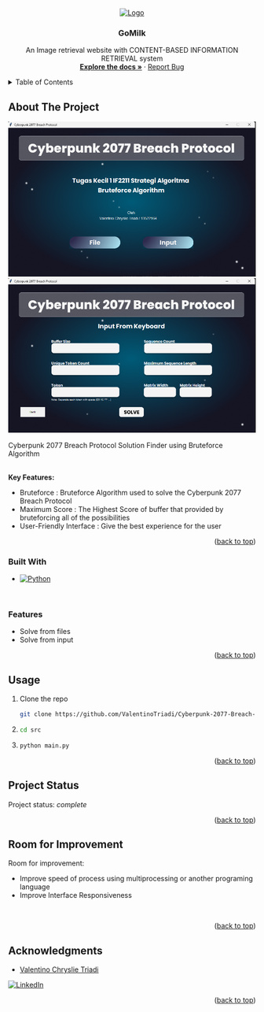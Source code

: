 <!-- Improved compatibility of back to top link: See: https://github.com/othneildrew/Best-README-Template/pull/73 -->
<a name="readme-top"></a>
<!--
*** Thanks for checking out the Best-README-Template. If you have a suggestion
*** that would make this better, please fork the repo and create a pull request
*** or simply open an issue with the tag "enhancement".
*** Don't forget to give the project a star!
*** Thanks again! Now go create something AMAZING! :D
-->



<!-- PROJECT SHIELDS -->
<!--
*** I'm using markdown "reference style" links for readability.
*** Reference links are enclosed in brackets [ ] instead of parentheses ( ).
*** See the bottom of this document for the declaration of the reference variables
*** for contributors-url, forks-url, etc. This is an optional, concise syntax you may use.
*** https://www.markdownguide.org/basic-syntax/#reference-style-links
-->


<!-- PROJECT LOGO -->
<br />
<div align="center">
  <a href="https://github.com/ValentinoTriadi/Cyberpunk-2077-Breach-Protocol_Tucil-IF2211-23-24">
    <img src="img/logo.png" alt="Logo" width="80" height="80">
  </a>

<h3 align="center">GoMilk</h3>

  <p align="center">
    An Image retrieval website with CONTENT-BASED INFORMATION RETRIEVAL system 
    <br />
    <a href="https://github.com/ValentinoTriadi/Cyberpunk-2077-Breach-Protocol_Tucil-IF2211-23-24"><strong>Explore the docs »</strong></a>
    ·
    <a href="https://github.com/ValentinoTriadi/Cyberpunk-2077-Breach-Protocol_Tucil-IF2211-23-24/issues">Report Bug</a>
    <br/>
  </p>
</div>



<!-- TABLE OF CONTENTS -->
<details>
  <summary>Table of Contents</summary>
  <ol>
    <li>
      <a href="#about-the-project">About The Project</a>
      <ul>
        <li><a href="#built-with">Built With</a></li>
        <li><a href="#features">Built With</a></li>
      </ul>
    </li>
    <li>
      <a href="#getting-started">Getting Started</a>
      <ul>
        <li><a href="#prerequisites">Prerequisites</a></li>
        <li><a href="#installation">Installation</a></li>
      </ul>
    </li>
    <li><a href="#usage">Usage</a></li>
    <li><a href="#Project-Status">Project Status</a></li>
    <li><a href="#Room-for-Improvement">Room for Improvement</a></li>
    <li><a href="#Acknowledgments">Acknowledgments</a></li>
  </ol>
</details>



<!-- ABOUT THE PROJECT -->
## About The Project

[![Home Page][home-screenshot]](https://github.com/ValentinoTriadi/Cyberpunk-2077-Breach-Protocol_Tucil-IF2211-23-24)
[![Input][input-screenshot]](https://github.com/ValentinoTriadi/Cyberpunk-2077-Breach-Protocol_Tucil-IF2211-23-24)

Cyberpunk 2077 Breach Protocol Solution Finder using Bruteforce Algorithm

<br/>
<strong>Key Features:</strong>

* Bruteforce : Bruteforce Algorithm used to solve the Cyberpunk 2077 Breach Protocol
* Maximum Score : The Highest Score of buffer that provided by bruteforcing all of the possibilities
* User-Friendly Interface : Give the best experience for the user


<p align="right">(<a href="#readme-top">back to top</a>)</p>



### Built With

* [![Python][Python]][Python-url]

<br/>

### Features

* Solve from files
* Solve from input

<p align="right">(<a href="#readme-top">back to top</a>)</p>



<!-- USAGE EXAMPLES -->
## Usage

1. Clone the repo
   ```sh
   git clone https://github.com/ValentinoTriadi/Cyberpunk-2077-Breach-Protocol_Tucil-IF2211-23-24.git
   ```
2. ```sh
   cd src
   ```
3. ```sh
   python main.py
   ```

<p align="right">(<a href="#readme-top">back to top</a>)</p>


<!-- PROJECT STATUS -->
## Project Status
Project status: _complete_ 
<br/>
<p align="right">(<a href="#readme-top">back to top</a>)</p>

<!-- ROOM FOR IMPROVEMENT -->
## Room for Improvement
Room for improvement:
- Improve speed of process using multiprocessing or another programing language
- Improve Interface Responsiveness 
<br/>
<p align="right">(<a href="#readme-top">back to top</a>)</p>

<!-- ACKNOWLEDGMENTS -->
## Acknowledgments
* [Valentino Chryslie Triadi](https://github.com/ValentinoTriadi)

[![LinkedIn][linkedin-shield-valen]][linkedin-valen]

<p align="right">(<a href="#readme-top">back to top</a>)</p>



<!-- MARKDOWN LINKS & IMAGES -->
<!-- https://www.markdownguide.org/basic-syntax/#reference-style-links -->
[home-screenshot]: src/Component/img-1.png
[input-screenshot]: src/Component/img-2.png
[Python-url]: https://www.python.org/
[Python]: https://img.shields.io/badge/python-000000?style=for-the-badge&logo=python&logoColor=white
[linkedin-shield-valen]: https://img.shields.io/badge/Linkedin-Valentino%20Triadi-000000?style=for-the-badge&logo=linkedin&logoColor=white
[linkedin-valen]: https://linkedin.com/in/valentino-triadi

